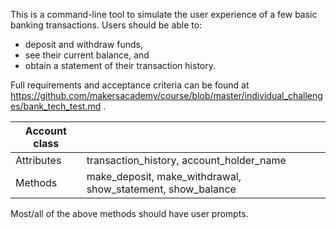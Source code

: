 
This is a command-line tool to simulate the user experience of a few basic banking transactions.
Users should be able to:

- deposit and withdraw funds,
- see their current balance, and
- obtain a statement of their transaction history.

Full requirements and acceptance criteria can be found at https://github.com/makersacademy/course/blob/master/individual_challenges/bank_tech_test.md .

| Account class |                                         |
|---------------|-----------------------------------------|
| Attributes    | transaction_history, account_holder_name |
| Methods       | make_deposit, make_withdrawal, show_statement, show_balance |

Most/all of the above methods should have user prompts.

